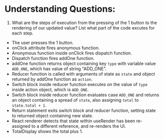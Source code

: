 # Understanding Questions:
1. What are the steps of execution from the pressing of the 1 button to the rendering of our updated value? List what part of the code excutes for each step.
* The user presses the 1 button.
* onClick attribute fires anonymous function.
* Anonymous function inside onClick fires dispatch function.
* Dispatch function fires addOne function.
* addOne function returns object containing key `type` with variable value `ADD_ONE`, which has value of string "ADD_ONE".
* Reducer function is called with arguments of state as `state` and object returned by addOne function as `action`.
* Switch block inside reducer function executes on the value of `type` inside action object, which is `ADD_ONE`.
* Switch block inside reducer function evaluates case `ADD_ONE` and returns an object containing a spread of `state`, also assigning `total` to `state.total + 1`.
* Return statement exits switch block and reducer function, setting state to returned object containing new state.
* React renderer detects that state within useRender has been re-assigned to a different reference, and re-renders the UI.
* TotalDisplay shows the total plus 1.
